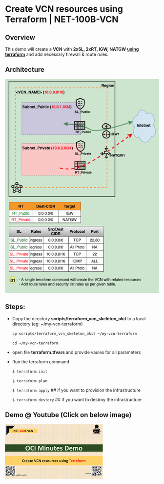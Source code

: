 # Create VCN resources using Terraform | NET-100B-VCN



## Overview

This demo will create a **VCN** with **2xSL, 2xRT, IGW, NATGW** **<u>using terraform</u>** and add necessary firewall & route rules.

## Architecture

![NET-100B-VCN_arch_800x800](img/NET-100B-VCN_arch_800x800.png)

## Steps:

- Copy the directory **scripts/terraform_vcn_skeleton_okit** to a local directory (eg: ~/my-vcn-terraform)

  `cp scripts/terraform_vcn_skeleton_okit ~/my-vcn-terraform`

  `cd ~/my-vcn-terraform`

- open file **terraform.tfvars** and provide vaules for all parameters

- Run the terraform command

  `$ terraform init`

  `$ terraform plan`

  `$ terraform apply`    ## if you want to provision the infrastructure

  `$ terraform destory`   ## if you want to destroy the infrastructure

## Demo @ Youtube (Click on below image)
[![NET-100B-VCN](img/thumbnail_320x320.png)](https://youtu.be/TUvFwSRR1Hk "Click to watch on YouTube")



